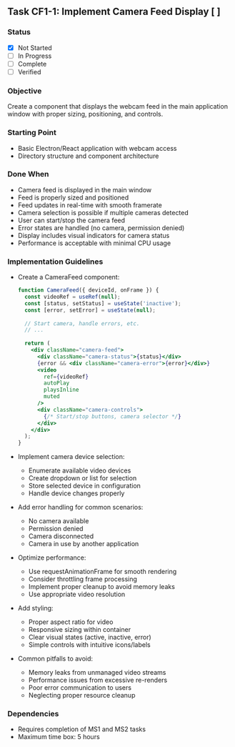 ## Task CF1-1: Implement Camera Feed Display [ ]

### Status
- [x] Not Started
- [ ] In Progress
- [ ] Complete
- [ ] Verified

### Objective
Create a component that displays the webcam feed in the main application window with proper sizing, positioning, and controls.

### Starting Point
- Basic Electron/React application with webcam access
- Directory structure and component architecture

### Done When
- Camera feed is displayed in the main window
- Feed is properly sized and positioned
- Feed updates in real-time with smooth framerate
- Camera selection is possible if multiple cameras detected
- User can start/stop the camera feed
- Error states are handled (no camera, permission denied)
- Display includes visual indicators for camera status
- Performance is acceptable with minimal CPU usage

### Implementation Guidelines
- Create a CameraFeed component:
  ```jsx
  function CameraFeed({ deviceId, onFrame }) {
    const videoRef = useRef(null);
    const [status, setStatus] = useState('inactive');
    const [error, setError] = useState(null);
    
    // Start camera, handle errors, etc.
    // ...
    
    return (
      <div className="camera-feed">
        <div className="camera-status">{status}</div>
        {error && <div className="camera-error">{error}</div>}
        <video 
          ref={videoRef} 
          autoPlay 
          playsInline 
          muted
        />
        <div className="camera-controls">
          {/* Start/stop buttons, camera selector */}
        </div>
      </div>
    );
  }
  ```

- Implement camera device selection:
  - Enumerate available video devices
  - Create dropdown or list for selection
  - Store selected device in configuration
  - Handle device changes properly

- Add error handling for common scenarios:
  - No camera available
  - Permission denied
  - Camera disconnected
  - Camera in use by another application

- Optimize performance:
  - Use requestAnimationFrame for smooth rendering
  - Consider throttling frame processing
  - Implement proper cleanup to avoid memory leaks
  - Use appropriate video resolution

- Add styling:
  - Proper aspect ratio for video
  - Responsive sizing within container
  - Clear visual states (active, inactive, error)
  - Simple controls with intuitive icons/labels

- Common pitfalls to avoid:
  - Memory leaks from unmanaged video streams
  - Performance issues from excessive re-renders
  - Poor error communication to users
  - Neglecting proper resource cleanup

### Dependencies
- Requires completion of MS1 and MS2 tasks
- Maximum time box: 5 hours
